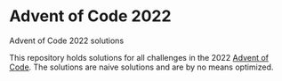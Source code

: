 # Advent of Code 2022
Advent of Code 2022 solutions

This repository holds solutions for all challenges in the 2022 [Advent of Code](https://adventofcode.com/).
The solutions are naive solutions and are by no means optimized.
